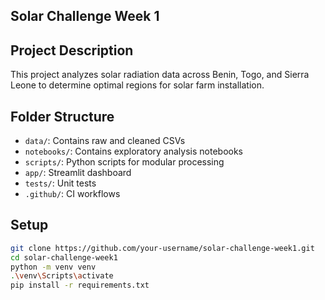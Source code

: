 ## Solar Challenge Week 1

## Project Description
This project analyzes solar radiation data across Benin, Togo, and Sierra Leone to determine optimal regions for solar farm installation.

##  Folder Structure
- `data/`: Contains raw and cleaned CSVs
- `notebooks/`: Contains exploratory analysis notebooks
- `scripts/`: Python scripts for modular processing
- `app/`: Streamlit dashboard
- `tests/`: Unit tests
- `.github/`: CI workflows

##  Setup
```bash
git clone https://github.com/your-username/solar-challenge-week1.git
cd solar-challenge-week1
python -m venv venv
.\venv\Scripts\activate
pip install -r requirements.txt
